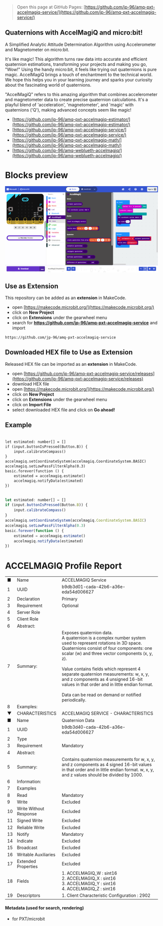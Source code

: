 
> Open this page at GitHub Pages: [https://github.com/jp-96/amq-pxt-accelmagiq-service/](https://github.com/jp-96/amq-pxt-accelmagiq-service/)

## Quaternions with AccelMagiQ and micro:bit!

A Simplified Analytic Attitude Determination Algorithm
using Accelerometer and Magnetometer on micro:bit.

It's like magic! This algorithm turns raw data into accurate and efficient quaternion estimations,
transforming your projects and making you go, "Wow!" Using the handy micro:bit, it feels like trying
out quaternions is pure magic. AccelMagiQ brings a touch of enchantment to the technical world.
We hope this helps you in your learning journey and sparks your curiosity about the fascinating
world of quaternions.

"AccelMagiQ" refers to this amazing algorithm that combines accelerometer and magnetometer data to
create precise quaternion calculations. It's a playful blend of 'acceleration', 'magnetometer', and 'magic' with
quaternions ('Q'), making advanced concepts seem like magic!


- [https://github.com/jp-96/amq-pxt-accelmagiq-estimator/](https://github.com/jp-96/amq-pxt-accelmagiq-estimator/)
- [https://github.com/jp-96/amq-pxt-accelmagiq-service/](https://github.com/jp-96/amq-pxt-accelmagiq-service/)
- [https://github.com/jp-96/amq-pxt-accelmagiq-math/](https://github.com/jp-96/amq-pxt-accelmagiq-math/)
- [https://github.com/jp-96/amq-weblueth-accelmagiq/](https://github.com/jp-96/amq-weblueth-accelmagiq/)

# Blocks preview

<!--
This image shows the blocks code from the last commit in master.
This image may take a few minutes to refresh.

![A rendered view of the blocks](https://github.com/jp-96/amq-pxt-accelmagiq-service/raw/master/.github/makecode/blocks.png)
-->
![A rendered view of the blocks](https://github.com/jp-96/amq-pxt-accelmagiq-service/raw/master/.github/statics/blocks.png)

## Use as Extension

This repository can be added as an **extension** in MakeCode.

* open [https://makecode.microbit.org/](https://makecode.microbit.org/)
* click on **New Project**
* click on **Extensions** under the gearwheel menu
* search for **https://github.com/jp-96/amq-pxt-accelmagiq-service** and import

```text
https://github.com/jp-96/amq-pxt-accelmagiq-service
```

## Downloaded HEX file to Use as Extension

Released HEX file can be imported as an **extension** in MakeCode.

* open [https://github.com/jp-96/amq-pxt-accelmagiq-service/releases](https://github.com/jp-96/amq-pxt-accelmagiq-service/releases)
* download HEX file
* open [https://makecode.microbit.org/](https://makecode.microbit.org/)
* click on **New Project**
* click on **Extensions** under the gearwheel menu
* click on **Import File**
* select downloaded HEX file and click on **Go ahead!**

## Example

```blocks

let estimated: number[] = []
if (input.buttonIsPressed(Button.B)) {
    input.calibrateCompass()
}
accelmagiq.setCoordinateSystem(accelmagiq.CoordinateSystem.BASIC)
accelmagiq.setLowPassFilterAlpha(0.3)
basic.forever(function () {
    estimated = accelmagiq.estimate()
    accelmagiq.notifyData(estimated)
})

```

```js

let estimated: number[] = []
if (input.buttonIsPressed(Button.B)) {
    input.calibrateCompass()
}
accelmagiq.setCoordinateSystem(accelmagiq.CoordinateSystem.BASIC)
accelmagiq.setLowPassFilterAlpha(0.3)
basic.forever(function () {
    estimated = accelmagiq.estimate()
    accelmagiq.notifyData(estimated)
})

```

# ACCELMAGIQ Profile Report

<table>
<tr><td> ■</td><td>Name </td><td> ACCELMAGIQ Service  </td></tr>
<tr><td> 1</td><td>UUID </td><td> b9db3d01-cada-42b6-a36e-eda54d006627  </td></tr>
<tr><td> 2</td><td>Declaration </td><td> Primary  </td></tr>
<tr><td> 3</td><td>Requirement </td><td> Optional  </td></tr>
<tr><td> 4</td><td>Server Role </td><td>   </td></tr>
<tr><td> 5</td><td>Client Role </td><td>   </td></tr>
<tr><td> 6</td><td>Abstract: </td><td>   </td></tr>
<tr><td> 7</td><td>Summary: </td><td> Exposes quaternion data.<br>
A quaternion is a complex number system used to represent rotations in 3D space. Quaternions consist of four components: one scalar (w) and three vector components (x, y, z).<br>
<br>
Value contains fields which represent 4 separate quaternion measurements: w, x, y, and z components as 4 unsigned 16-bit values in that order and in little endian format.<br>
<br>
Data can be read on demand or notified periodically.  </td></tr>
<tr><td> 8</td><td>Examples: </td><td>   </td></tr>
<tr><td> ▼</td><td>CHARACTERISTICS </td><td> ACCELMAGIQ SERVICE - CHARACTERISTICS  </td></tr>
<tr><td> ■</td><td>Name </td><td> Quaternion Data  </td></tr>
<tr><td> 1</td><td>UUID </td><td> b9db3d40-cada-42b6-a36e-eda54d006627  </td></tr>
<tr><td> 2</td><td>Type </td><td>   </td></tr>
<tr><td> 3</td><td>Requirement </td><td> Mandatory  </td></tr>
<tr><td> 4</td><td>Abstract: </td><td>   </td></tr>
<tr><td> 5</td><td>Summary: </td><td> Contains quaternion measurements for w, x, y, and z components as 4 signed 16-bit values in that order and in little endian format. w, x, y, and z values should be divided by 1000.  </td></tr>
<tr><td> 6</td><td>Information: </td><td>   </td></tr>
<tr><td> 7</td><td>Examples </td><td>   </td></tr>
<tr><td> 8</td><td>Read </td><td> Mandatory  </td></tr>
<tr><td> 9</td><td>Write </td><td> Excluded  </td></tr>
<tr><td> 10</td><td>Write Without Response </td><td> Excluded  </td></tr>
<tr><td> 11</td><td>Signed Write </td><td> Excluded  </td></tr>
<tr><td> 12</td><td>Reliable Write </td><td> Excluded  </td></tr>
<tr><td> 13</td><td>Notify </td><td> Mandatory  </td></tr>
<tr><td> 14</td><td>Indicate </td><td> Excluded  </td></tr>
<tr><td> 15</td><td>Broadcast </td><td> Excluded  </td></tr>
<tr><td> 16</td><td>Writable Auxiliaries </td><td> Excluded  </td></tr>
<tr><td> 17</td><td>Extended Properties </td><td> Excluded  </td></tr>
<tr><td> 18</td><td>Fields </td><td> 1. ACCELMAGIQ_W : sint16<br>
2. ACCELMAGIQ_X : sint16<br>
3. ACCELMAGIQ_Y : sint16<br>
4. ACCELMAGIQ_Z : sint16  </td></tr>
<tr><td> 19</td><td>Descriptors </td><td> 1. Client Characteristic Configuration : 2902  </td></tr>
</table>


#### Metadata (used for search, rendering)

* for PXT/microbit

<script src="https://cdn.jsdelivr.net/gh/jp-rad/pxt-ubit-extension@0.5.0/.github/statics/gh-pages-embed.js"></script>
<script>makeCodeRender("{{ site.makecode.home_url }}", [ "estimator=github:jp-96/amq-pxt-accelmagiq-estimator", "service=github:jp-96/amq-pxt-accelmagiq-service", "math=github:jp-96/amq-pxt-accelmagiq-math", ]);</script>
